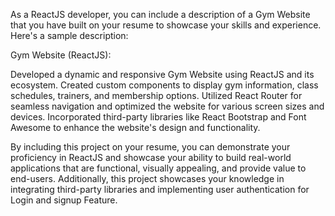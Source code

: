 As a ReactJS developer, you can include a description of a Gym Website that you have built on your resume to showcase your skills and experience. Here's a sample description:

Gym Website (ReactJS):

Developed a dynamic and responsive Gym Website using ReactJS and its ecosystem.
Created custom components to display gym information, class schedules, trainers, and membership options.
Utilized React Router for seamless navigation and optimized the website for various screen sizes and devices.
Incorporated third-party libraries like React Bootstrap and Font Awesome to enhance the website's design and functionality.

By including this project on your resume, you can demonstrate your proficiency in ReactJS and showcase your ability to build real-world applications that are functional, visually appealing, and provide value to end-users. Additionally, this project showcases your knowledge in integrating third-party libraries and implementing user authentication for Login and signup Feature.

